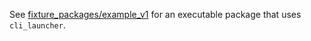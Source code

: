 See
[fixture_packages/example_v1](https://github.com/blaugold/cli_launcher/tree/main/fixture_packages/example_v1)
for an executable package that uses `cli_launcher`.
